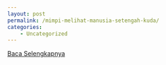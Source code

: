 ```yaml
---
layout: post
permalink: /mimpi-melihat-manusia-setengah-kuda/
categories:
    - Uncategorized
---
```


[Baca Selengkapnya](/10)
